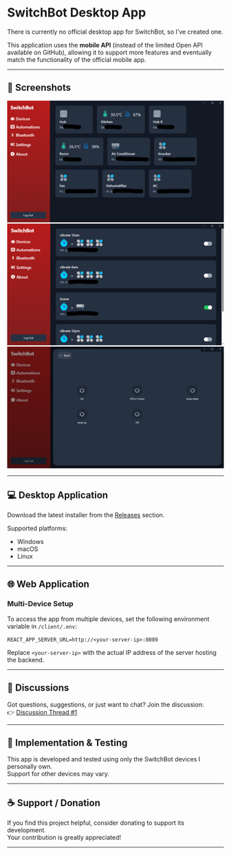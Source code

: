 # SwitchBot Desktop App

There is currently no official desktop app for SwitchBot, so I’ve created one.

This application uses the **mobile API** (instead of the limited Open API available on GitHub), allowing it to support more features and eventually match the functionality of the official mobile app.

---

## 📸 Screenshots

<img src="./img/1.png" alt="Screenshot 1" width="600"/>  
<img src="./img/2.png" alt="Screenshot 2" width="600"/>  
<img src="./img/3.png" alt="Screenshot 3" width="600"/>

---

## 💻 Desktop Application

Download the latest installer from the [Releases](../../releases) section.

Supported platforms:
- Windows
- macOS
- Linux

---

## 🌐 Web Application

### Multi-Device Setup

To access the app from multiple devices, set the following environment variable in `/client/.env`:

```env
REACT_APP_SERVER_URL=http://<your-server-ip>:8089
```

Replace `<your-server-ip>` with the actual IP address of the server hosting the backend.

---

## 💬 Discussions

Got questions, suggestions, or just want to chat? Join the discussion:  
👉 [Discussion Thread #1](https://github.com/dbghelp/SwitchBot-App/discussions/1)

---

## 🧪 Implementation & Testing

This app is developed and tested using only the SwitchBot devices I personally own.  
Support for other devices may vary.

---

## ☕️ Support / Donation

If you find this project helpful, consider donating to support its development.  
Your contribution is greatly appreciated!

---
